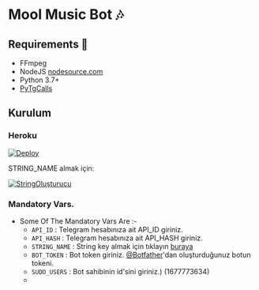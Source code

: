 <h1 align="centre">Mool Music Bot 🎶</h1>

## Requirements 📝

- FFmpeg
- NodeJS [nodesource.com](https://nodesource.com/)
- Python 3.7+
- [PyTgCalls](https://github.com/pytgcalls/pytgcalls)

<h2 align="centre">Kurulum</h3>

<h3 align="centre"> Heroku </h4>

[![Deploy](https://www.herokucdn.com/deploy/button.svg)](https://heroku.com/deploy)

STRING_NAME almak için:

[![StringOluşturucu](https://img.shields.io/badge/repl.it-generateString-yellowgreen)](https://repl.it/@subinps/getStringName)

### Mandatory Vars.

- Some Of The Mandatory Vars Are :-
   - `API_ID` :  Telegram hesabınıza ait API_ID giriniz.
   - `API_HASH` :  Telegram hesabınıza ait API_HASH giriniz.
   - `STRING_NAME` :  String key almak için tıklayın [buraya](https://repl.it/@subinps/getStringName)
   - `BOT_TOKEN` :  Bot token giriniz. [@Botfather](https://t.me/botfather)'dan oluşturduğunuz botun tokeni.
   - `SUDO_USERS` :  Bot sahibinin id'sini giriniz.) (1677773634) 
   - 


